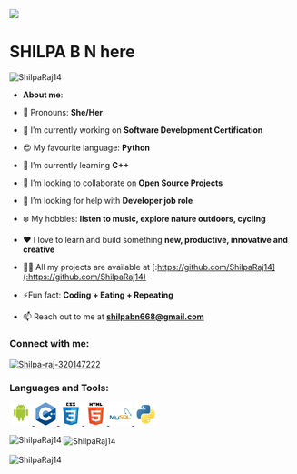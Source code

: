 
![](../Users/shilp/Pictures/68747470733a2f2f692e70696e696d672e636f6d2f6f726967696e616c732f39652f61372f32652f39656137326566303738313339636564323839383532653861346561306335632e676966.gif)

<h1 align="left">SHILPA B N here</h1>

<p align="left"> <img src="https://komarev.com/ghpvc/?username=ShilpaRaj14&label=Profile%20views&color=0e75b6&style=flat" alt="ShilpaRaj14" /> </p>
 
- **About me**:

- 👩 Pronouns: **She/Her**

- 🔭 I’m currently working on **Software Development Certification**

- 😍 My favourite language: **Python**

- 🌱 I’m currently learning **C++**

- 👯 I’m looking to collaborate on **Open Source Projects**

- 🤝 I’m looking for help with **Developer job role**

- ❄️ My hobbies: **listen to music, explore nature outdoors, cycling**

- ❤️ I love to learn and build something **new, productive, innovative and creative**

- 👨‍💻 All my projects are available at [:https://github.com/ShilpaRaj14](:https://github.com/ShilpaRaj14)

- ⚡Fun fact: **Coding + Eating + Repeating**

- 📫 Reach out to me at **shilpabn668@gmail.com**

<h3 align="left">Connect with me:</h3>
<p align="left">

<a href="https://linkedin.com/in/Shilpa-raj-320147222" target="blank"><img align="center" src="https://raw.githubusercontent.com/rahuldkjain/github-profile-readme-generator/master/src/images/icons/Social/linked-in-alt.svg" alt="Shilpa-raj-320147222" height="30" width="40" /></a>
</p>

<h3 align="left">Languages and Tools:</h3>
<p align="left"> <a href="https://developer.android.com" target="_blank"> <img src="https://raw.githubusercontent.com/devicons/devicon/master/icons/android/android-original-wordmark.svg" alt="android" width="40" height="40"/> </a> <a href="https://www.w3schools.com/cpp/" target="_blank"> <img src="https://raw.githubusercontent.com/devicons/devicon/master/icons/cplusplus/cplusplus-original.svg" alt="cplusplus" width="40" height="40"/> </a> <a href="https://www.w3schools.com/css/" target="_blank"> <img src="https://raw.githubusercontent.com/devicons/devicon/master/icons/css3/css3-original-wordmark.svg" alt="css3" width="40" height="40"/> </a> <a href="https://www.w3.org/html/" target="_blank"> <img src="https://raw.githubusercontent.com/devicons/devicon/master/icons/html5/html5-original-wordmark.svg" alt="html5" width="40" height="40"/> </a> <a href="https://www.mysql.com/" target="_blank"> <img src="https://raw.githubusercontent.com/devicons/devicon/master/icons/mysql/mysql-original-wordmark.svg" alt="mysql" width="40" height="40"/> </a> <a href="https://www.python.org" target="_blank"> <img src="https://raw.githubusercontent.com/devicons/devicon/master/icons/python/python-original.svg" alt="python" width="40" height="40"/> </a> </p>

<p><img align="left" src="https://github-readme-stats.vercel.app/api/top-langs?username=ShilpaRaj14&show_icons=true&locale=en&layout=compact" alt="ShilpaRaj14" /></p>

<p>&nbsp;<img align="center" src="https://github-readme-stats.vercel.app/api?username=ShilpaRaj14&show_icons=true&locale=en" alt="ShilpaRaj14" /></p>

<p><img align="center" src="https://github-readme-streak-stats.herokuapp.com/?user=ShilpaRaj14&" alt="ShilpaRaj14" /></p>
